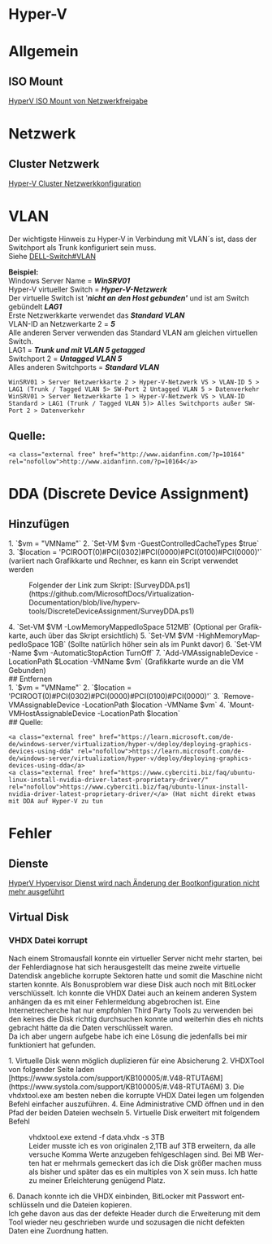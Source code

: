 # Hyper-V

# <span class="mw-headline" id="bkmrk-allgemein-1">Allgemein</span>

## <span class="mw-headline" id="bkmrk-iso-mount-1">ISO Mount</span>

[HyperV ISO Mount von Netzwerkfreigabe](https://wiki.eidolf.de/index.php/HyperV_ISO_Mount_von_Netzwerkfreigabe "HyperV ISO Mount von Netzwerkfreigabe")

# <span class="mw-headline" id="bkmrk-netzwerk-1">Netzwerk</span>

## <span class="mw-headline" id="bkmrk-cluster-netzwerk-1">Cluster Netzwerk</span>

[Hyper-V Cluster Netzwerkkonfiguration](https://wiki.eidolf.de/index.php/Hyper-V_Cluster_Netzwerkkonfiguration "Hyper-V Cluster Netzwerkkonfiguration")

# <span class="mw-headline" id="bkmrk-vlan-1">VLAN</span>

Der wichtigste Hinweis zu Hyper-V in Verbindung mit VLAN´s ist, dass der Switchport als Trunk konfiguriert sein muss.  
Siehe [DELL-Switch#VLAN](https://wiki.eidolf.de/index.php/DELL-Switch#VLAN "DELL-Switch")  
  
**Beispiel:**  
Windows Server Name = ***WinSRV01***  
Hyper-V virtueller Switch = ***Hyper-V-Netzwerk***  
Der virtuelle Switch ist '***nicht an den Host gebunden'*** und ist am Switch gebündelt ***LAG1***  
Erste Netzwerkkarte verwendet das ***Standard VLAN***  
VLAN-ID an Netzwerkarte 2 = ***5***  
Alle anderen Server verwenden das Standard VLAN am gleichen virtuellen Switch.  
LAG1 = ***Trunk und mit VLAN 5 getagged***  
Switchport 2 = ***Untagged VLAN 5***  
Alles anderen Switchports = ***Standard VLAN***

`WinSRV01 > Server Netzwerkkarte 2 > Hyper-V-Netzwerk VS > VLAN-ID 5 > LAG1 (Trunk / Tagged VLAN 5> SW-Port 2 Untagged VLAN 5 > Datenverkehr`  
`WinSRV01 > Server Netzwerkkarte 1 > Hyper-V-Netzwerk VS > VLAN-ID Standard > LAG1 (Trunk / Tagged VLAN 5)> Alles Switchports außer SW-Port 2 > Datenverkehr`

## <span class="mw-headline" id="bkmrk-quelle%3A-1">Quelle:</span>

```
<a class="external free" href="http://www.aidanfinn.com/?p=10164" rel="nofollow">http://www.aidanfinn.com/?p=10164</a>
```

# <span id="bkmrk-"></span><span class="mw-headline" id="bkmrk-dda-%28discrete-device-1">DDA (Discrete Device Assignment)</span>

## <span id="bkmrk--1"></span><span class="mw-headline" id="bkmrk-hinzuf%C3%BCgen-1">Hinzufügen</span>

<div class="vector-body" id="bkmrk-%24vm-%3D-%22vmname%22-set-v"><div class="mw-body-content mw-content-ltr" dir="ltr" lang="de"><div class="mw-parser-output">1. `$vm = "VMName"`
2. `Set-VM $vm -GuestControlledCacheTypes $true`
3. `$location = 'PCIROOT(0)#PCI(0302)#PCI(0000)#PCI(0100)#PCI(0000)'` (variiert nach Grafikkarte und Rechner, es kann ein Script verwendet werden <dl><dd>Folgender der Link zum Skript: [SurveyDDA.ps1](https://github.com/MicrosoftDocs/Virtualization-Documentation/blob/live/hyperv-tools/DiscreteDeviceAssignment/SurveyDDA.ps1)</dd></dl>
4. `Set-VM $VM -LowMemoryMappedIoSpace 512MB` (Optional per Grafikkarte, auch über das Skript ersichtlich)
5. `Set-VM $VM -HighMemoryMappedIoSpace 1GB` (Sollte natürlich höher sein als im Punkt davor)
6. `Set-VM -Name $vm -AutomaticStopAction TurnOff`
7. `Add-VMAssignableDevice -LocationPath $Location -VMName $vm` (Grafikkarte wurde an die VM Gebunden)

</div></div></div>## <span class="mw-headline" id="bkmrk-entfernen-1">Entfernen</span>

<div class="vector-body" id="bkmrk-%24vm-%3D-%22vmname%22-%24loca"><div class="mw-body-content mw-content-ltr" dir="ltr" lang="de"><div class="mw-parser-output">1. `$vm = "VMName"`
2. `$location = 'PCIROOT(0)#PCI(0302)#PCI(0000)#PCI(0100)#PCI(0000)'`
3. `Remove-VMAssignableDevice -LocationPath $location -VMName $vm`
4. `Mount-VMHostAssignableDevice -LocationPath $location`

</div></div></div>## <span class="mw-headline" id="bkmrk-quelle%3A-3">Quelle:</span>

```
<a class="external free" href="https://learn.microsoft.com/de-de/windows-server/virtualization/hyper-v/deploy/deploying-graphics-devices-using-dda" rel="nofollow">https://learn.microsoft.com/de-de/windows-server/virtualization/hyper-v/deploy/deploying-graphics-devices-using-dda</a>
<a class="external free" href="https://www.cyberciti.biz/faq/ubuntu-linux-install-nvidia-driver-latest-proprietary-driver/" rel="nofollow">https://www.cyberciti.biz/faq/ubuntu-linux-install-nvidia-driver-latest-proprietary-driver/</a> (Hat nicht direkt etwas mit DDA auf Hyper-V zu tun
```

# <span class="mw-headline" id="bkmrk-fehler-1">Fehler</span>

## <span class="mw-headline" id="bkmrk-dienste-1">Dienste</span>

[HyperV Hypervisor Dienst wird nach Änderung der Bootkonfiguration nicht mehr ausgeführt](https://wiki.eidolf.de/index.php/HyperV_Hypervisor_Dienst_wird_nach_%C3%84nderung_der_Bootkonfiguration_nicht_mehr_ausgef%C3%BChrt "HyperV Hypervisor Dienst wird nach Änderung der Bootkonfiguration nicht mehr ausgeführt")

## <span class="mw-headline" id="bkmrk-virtual-disk-1">Virtual Disk</span>

### <span class="mw-headline" id="bkmrk-vhdx-datei-korrupt-1">VHDX Datei korrupt</span>

Nach einem Stromausfall konnte ein virtueller Server nicht mehr starten, bei der Fehlerdiagnose hat sich herausgestellt das meine zweite virtuelle Datendisk angebliche korrupte Sektoren hatte und somit die Maschine nicht starten konnte. Als Bonusproblem war diese Disk auch noch mit BitLocker verschlüsselt. Ich konnte die VHDX Datei auch an keinem anderen System anhängen da es mit einer Fehlermeldung abgebrochen ist. Eine Internetrecherche hat nur empfohlen Third Party Tools zu verwenden bei den keines die Disk richtig durchsuchen konnte und weiterhin dies eh nichts gebracht hätte da die Daten verschlüsselt waren.  
Da ich aber ungern aufgebe habe ich eine Lösung die jedenfalls bei mir funktioniert hat gefunden.

<div class="vector-body" id="bkmrk-virtuelle-disk-wenn-"><div class="mw-body-content mw-content-ltr" dir="ltr" lang="de"><div class="mw-parser-output">1. Virtuelle Disk wenn möglich duplizieren für eine Absicherung
2. VHDXTool von folgender Seite laden [https://www.systola.com/support/KB100005/#.V48-RTUTA6M](https://www.systola.com/support/KB100005/#.V48-RTUTA6M)
3. Die vhdxtool.exe am besten neben die korrupte VHDX Datei legen um folgenden Befehl einfacher auszuführen.
4. Eine Administrative CMD öffnen und in den Pfad der beiden Dateien wechseln
5. Virtuelle Disk erweitert mit folgendem Befehl <dl><dd>vhdxtool.exe extend -f data.vhdx -s 3TB</dd><dd>Leider musste ich es von originalen 2,1TB auf 3TB erweitern, da alle versuche Komma Werte anzugeben fehlgeschlagen sind. Bei MB Werten hat er mehrmals gemeckert das ich die Disk größer machen muss als bisher und später das es ein multiples von X sein muss. Ich hatte zu meiner Erleichterung genügend Platz.</dd></dl>
6. Danach konnte ich die VHDX einbinden, BitLocker mit Passwort entschlüsseln und die Dateien kopieren.

</div></div></div>Ich gehe davon aus das der defekte Header durch die Erweiterung mit dem Tool wieder neu geschrieben wurde und sozusagen die nicht defekten Daten eine Zuordnung hatten.
